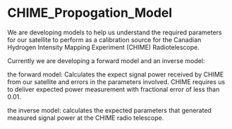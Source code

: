 # CHIME_Propogation_Model
We are developing models to help us understand the required parameters for our satellite to
perform as a calibration source for the Canadian Hydrogen Intensity Mapping Experiment (CHIME) Radiotelescope.

Currently we are developing a forward model and an inverse model:

the forward model:
Calculates the expect signal power received by CHIME from our satellite and errors in the parameters involved. CHIME requires us to deliver expected power measurement with fractional error of less than 0.01. 

the inverse model:
calculates the expected parameters that generated measured signal power at the CHIME radio telescope.

